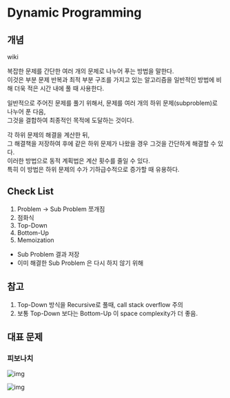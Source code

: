 # Dynamic Programming

## 개념
wiki  

복잡한 문제를 간단한 여러 개의 문제로 나누어 푸는 방법을 말한다.  
이것은 부분 문제 반복과 최적 부분 구조를 가지고 있는 알고리즘을 일반적인 방법에 비해 더욱 적은 시간 내에 풀 때 사용한다.

일반적으로 주어진 문제를 풀기 위해서, 문제를 여러 개의 하위 문제(subproblem)로 나누어 푼 다음,  
그것을 결합하여 최종적인 목적에 도달하는 것이다. 

각 하위 문제의 해결을 계산한 뒤,  
그 해결책을 저장하여 후에 같은 하위 문제가 나왔을 경우 그것을 간단하게 해결할 수 있다.  
이러한 방법으로 동적 계획법은 계산 횟수를 줄일 수 있다.  
특히 이 방법은 하위 문제의 수가 기하급수적으로 증가할 때 유용하다.


## Check List
1. Problem -> Sub Problem 쪼개짐 
2. 점화식
3. Top-Down
4. Bottom-Up
5. Memoization
  - Sub Problem 결과 저장
  - 이미 해결한 Sub Problem 은 다시 하지 않기 위해



## 참고
1. Top-Down 방식을 Recursive로 풀때, call stack overflow 주의
2. 보통 Top-Down 보다는 Bottom-Up 이 space complexity가 더 좋음.


## 대표 문제

### 피보나치

![img](https://t1.daumcdn.net/cfile/tistory/99F5AB335BDD56E332)

![img](https://img1.daumcdn.net/thumb/R800x0/?scode=mtistory2&fname=https%3A%2F%2Ft1.daumcdn.net%2Fcfile%2Ftistory%2F267EC74E5702798727)

